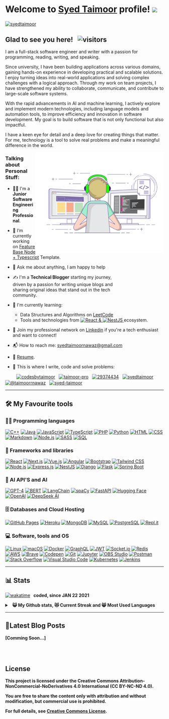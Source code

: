 # Welcome to [Syed Taimoor](https://syedtaimoor.me/) profile! <a href="https://www.syedtaimoor.me/"><img src="https://media.giphy.com/media/hvRJCLFzcasrR4ia7z/giphy.gif" width="25px"></a>

<a href="https://www.linkedin.com/in/syedtaimoor/" target="_blank"><img align="center" src="https://raw.githubusercontent.com/rahuldkjain/github-profile-readme-generator/master/src/images/icons/Social/linked-in-alt.svg" alt="syedtaimoor" height="30" width="40" /></a>


## Glad to see you here! &nbsp;  ![visitors](https://visitor-badge.glitch.me/badge?page_id=codesbytaimoor.visitor-badge)

I am a full-stack software engineer and writer with a passion for programming, reading, writing, and speaking.

Since university, I have been building applications across various domains, gaining hands-on experience in developing practical and scalable solutions. I enjoy turning ideas into real-world applications and solving complex challenges with a logical approach. Through my work on team projects, I have strengthened my ability to collaborate, communicate, and contribute to large-scale software systems.

With the rapid advancements in AI and machine learning, I actively explore and implement modern technologies, including language models and automation tools, to improve efficiency and innovation in software development. My goal is to build software that is not only functional but also impactful.

I have a keen eye for detail and a deep love for creating things that matter. For me, technology is a tool to solve real problems and make a meaningful difference in the world.

<img align="right" alt="GIF" src="https://github.com/AswinBarath/AswinBarath/blob/master/coding.gif?raw=true" width="408" height="318" />

### Talking about Personal Stuff:

- 👨‍🎓 I'm a **Junior Software Engineering Professional**.

- 🔭 I’m currently working on [Feature Base Node + Typescript](https://github.com/codesbytaimoor/Express-Server-Feature-based-Structure-design-pattern.git) Template.
<!-- - 👨‍🏫 I'm the **Community Leader** at [Codecademy JU](https://community.codecademy.com/jain-university-ju/) -->
- 💬 Ask me about anything, I am happy to help
- ✍ I'm a **Technical Blogger** starting my journey, <br /> driven by a passion for writing unique blogs and <br />sharing original ideas that stand out in the tech <br />community.

- 🌱 I'm currently learning:

  - Data Structures and Algorithms on [LeetCode](https://leetcode.com/taimoor-pro/)
  - Tools and technologies from <a href="#"><img alt="React" src="https://img.shields.io/badge/React-20232a.svg?logo=react&logoColor=%2361DAFB"> &
    <img alt="NestJS" src="https://img.shields.io/badge/NestJS-E0234E.svg?logo=nestjs&logoColor=white">
    </a>
    ecosystem.

- 👯 Join my professional network on [Linkedin](https://www.linkedin.com/in/syedtaimoor/) if you're a tech enthusiast and want to connect!

- 📬 How to reach me: [syedtaimoornawaz@gmail.com](mailto:syedtaimoornawaz@gmail.com)

- 📝 [Resume](https://docs.google.com/document/d/1RGNv7ycvxrI8RPkqtU7-68tjNQPelJucAfc0IWqfOYQ/edit?usp=sharing).

- 💪 This is where I write, code and solve problems:

&nbsp;&nbsp;&nbsp;&nbsp;&nbsp;&nbsp;&nbsp;&nbsp;
<a href="https://github.com/codesbytaimoor" target="_blank"><img align="center" src="https://raw.githubusercontent.com/rahuldkjain/github-profile-readme-generator/master/src/images/icons/Social/github.svg" alt="codesbytaimoor" height="30" width="40" /></a>
&nbsp;
<a href="https://leetcode.com/taimoor-pro/" target="_blank"><img align="center" src="https://raw.githubusercontent.com/rahuldkjain/github-profile-readme-generator/master/src/images/icons/Social/leet-code.svg" alt="taimoor-pro" height="30" width="40" /></a>
&nbsp;
<a href="https://stackoverflow.com/users/29374434/syed-taimoor" target="_blank"><img align="center" src="https://raw.githubusercontent.com/rahuldkjain/github-profile-readme-generator/master/src/images/icons/Social/stack-overflow.svg" alt="29374434" height="30" width="40" /></a>
&nbsp;
<a href="https://www.hackerrank.com/profile/taimoorrnawaz" target="_blank"><img align="center" src="https://raw.githubusercontent.com/rahuldkjain/github-profile-readme-generator/master/src/images/icons/Social/hackerrank.svg" alt="syedtaimoor" height="30" width="40" /></a>
&nbsp;
<a href="https://medium.com/@taimoorrnawaz" target="_blank"><img align="center" src="https://raw.githubusercontent.com/rahuldkjain/github-profile-readme-generator/master/src/images/icons/Social/medium.svg" alt="@taimoorrnawaz" height="30" width="40" /></a>
&nbsp;
<a href="https://dev.to/syed-taimoor" target="_blank"><img align="center" src="https://cdn.jsdelivr.net/npm/simple-icons@3.0.1/icons/dev-dot-to.svg" alt="syed-taimoor" height="30" width="40" /></a>
&nbsp;

---

## 🛠️ My Favourite tools

### 👨‍💻 Programming languages

<p>
    <a href="#"><img alt="C++" src="https://custom-icon-badges.herokuapp.com/badge/C++-9C033A.svg?logo=cpp2&logoColor=white"></a>
    <a href="#"><img alt="Java" src="https://img.shields.io/badge/Java-007396.svg?logo=java&logoColor=white"></a>
    <a href="#"><img alt="JavaScript" src="https://img.shields.io/badge/JavaScript-F7DF1E.svg?logo=javascript&logoColor=black"></a>
    <a href="#"><img alt="TypeScript" src="https://img.shields.io/badge/TypeScript-007ACC.svg?logo=typescript&logoColor=white"></a>
    <a href="#"><img alt="PHP" src="https://img.shields.io/badge/PHP-777BB4.svg?logo=php&logoColor=white"></a>
    <a href="#"><img alt="Python" src="https://img.shields.io/badge/Python-14354C.svg?logo=python&logoColor=white"></a>
    <a href="#"><img alt="HTML" src="https://img.shields.io/badge/HTML-E34F26.svg?logo=html5&logoColor=white"></a>
    <a href="#"><img alt="CSS" src="https://img.shields.io/badge/CSS-1572B6.svg?logo=css3&logoColor=white"></a>
    <a href="#"><img alt="Markdown" src="https://img.shields.io/badge/Markdown-000000.svg?logo=markdown&logoColor=white"></a>
    <a href="#"><img alt="Node.js" src="https://img.shields.io/badge/Node.js-43853D.svg?logo=node.js&logoColor=white"></a>
    <a href="#"><img alt="SASS" src="https://img.shields.io/badge/Sass-hotpink.svg?logo=SASS&logoColor=white"></a>
    <a href="#"><img alt="SQL" src="https://custom-icon-badges.herokuapp.com/badge/SQL-025E8C.svg?logo=database&logoColor=white"></a>

</p>

### 🧰 Frameworks and libraries

<p>
    <!-- Frontend Frameworks -->
    <a href="#"><img alt="React" src="https://img.shields.io/badge/React-20232a.svg?logo=react&logoColor=%2361DAFB"></a>
    <a href="#"><img alt="Next.js" src="https://img.shields.io/badge/Next.js-000000.svg?logo=next.js&logoColor=white"></a>
    <a href="#"><img alt="Vue.js" src="https://img.shields.io/badge/Vue.js-4FC08D.svg?logo=vue.js&logoColor=white"></a>
    <a href="#"><img alt="Angular" src="https://img.shields.io/badge/Angular-DD0031.svg?logo=angular&logoColor=white"></a>
    <a href="#"><img alt="Bootstrap" src="https://img.shields.io/badge/Bootstrap-7952B3.svg?logo=bootstrap&logoColor=white"></a>
    <a href="#"><img alt="Tailwind CSS" src="https://img.shields.io/badge/TailwindCSS-38B2AC.svg?logo=tailwind-css&logoColor=white"></a>
    <!-- Backend Frameworks -->
    <a href="#"><img alt="Node.js" src="https://img.shields.io/badge/Node.js-339933.svg?logo=node.js&logoColor=white"></a>
    <a href="#"><img alt="Express.js" src="https://img.shields.io/badge/Express.js-404d59.svg?logo=express&logoColor=white"></a>
    <a href="#"><img alt="NestJS" src="https://img.shields.io/badge/NestJS-E0234E.svg?logo=nestjs&logoColor=white"></a>
    <a href="#"><img alt="Django" src="https://img.shields.io/badge/Django-092E20.svg?logo=django&logoColor=white"></a>
    <a href="#"><img alt="Flask" src="https://img.shields.io/badge/Flask-000000.svg?logo=flask&logoColor=white"></a>
    <a href="#"><img alt="Spring Boot" src="https://img.shields.io/badge/Spring--Boot-6DB33F.svg?logo=springboot&logoColor=white"></a>
</p>

### 🤖 AI API'S and AI

<p>
    <a href="#"><img alt="GPT-4" src="https://img.shields.io/badge/GPT--4-412991.svg?logo=openai&logoColor=white"></a>
    <a href="#"><img alt="BERT" src="https://img.shields.io/badge/BERT-000000.svg?logo=google&logoColor=white"></a>
    <a href="#"><img alt="LangChain" src="https://img.shields.io/badge/LangChain-2E2E2E.svg?logo=langchain&logoColor=white"></a>
    <a href="#"><img alt="spaCy" src="https://img.shields.io/badge/spaCy-09A3D5.svg?logo=spacy&logoColor=white"></a>
    <a href="#"><img alt="FastAPI" src="https://img.shields.io/badge/FastAPI-009688.svg?logo=fastapi&logoColor=white"></a>
    <a href="#"><img alt="Hugging Face" src="https://img.shields.io/badge/Hugging--Face-FFD54F.svg?logo=huggingface&logoColor=black"></a>
    <a href="#"><img alt="OpenAI" src="https://img.shields.io/badge/OpenAI-412991.svg?logo=openai&logoColor=white"></a>
    <a href="#"><img alt="DeepSeek AI" src="https://img.shields.io/badge/DeepSeek--AI-0052CC.svg?logo=data:image/png;base64,iVBORw0KGgoAAAANSUhEUgAAABAAAAAQCAYAAAAf8/9hAAABF0lEQVR42q1TMW7CQBCdYhKFrCQKG7AbyHLtZg5SpT+A2hQThwoLCwXAj2AVbAxaCxuAXHY3lprH1DEz20PZlhltziTPX7eWYktdeRcdgDUYRXLa4tTFuWjVQDdgoq2Buxk6AcZ21hbcZnXvYZAI1RDbNZdc5gw5+wMhghohHEb3XMB1whEXNdbeAi5MwkhVixKGHMj8pPYxvXCGxWm93TYhg9cZd6AD+dI1qXnZpVqkN1rlcAe7TiLZd8VxpgEddxDWQBOEZHiGYYFCsAfdP5CrBk4djDa54mRVAnUmPU0vFhoXG26c9vAP/Y7MO5PL5CUAAAAAElFTkSuQmCC&logoColor=white"></a>
</p>


### 🗄️ Databases and Cloud Hosting

<p>
    <a href="#"><img alt="GitHub Pages" src="https://img.shields.io/badge/GitHub%20Pages-327FC7.svg?logo=github&logoColor=white"></a>
    <a href="#"><img alt="Heroku" src="https://img.shields.io/badge/Heroku-430098.svg?logo=heroku&logoColor=white"></a>
    <a href="#"><img alt="MongoDB" src ="https://img.shields.io/badge/MongoDB-4ea94b.svg?logo=mongodb&logoColor=white"></a>
    <a href="#"><img alt="MySQL" src="https://img.shields.io/badge/MySQL-00f.svg?logo=mysql&logoColor=white"></a>
    <a href="#"><img alt="PostgreSQL" src ="https://img.shields.io/badge/PostgreSQL-316192.svg?logo=postgresql&logoColor=white"></a>
    <a href="#"><img alt="Repl.it" src="https://img.shields.io/badge/Repl.it-0D101E.svg?logo=Replit&logoColor=white"></a>
</p>

### 💻 Software, tools and OS

<p>
    <a href="#"><img alt="Linux" src="https://img.shields.io/badge/Linux-FCC624.svg?logo=linux&logoColor=black"></a>
    <a href="#"><img alt="macOS" src="https://img.shields.io/badge/macOS-000000.svg?logo=apple&logoColor=white"></a>
    <a href="#"><img alt="Docker" src="https://img.shields.io/badge/Docker-2496ED.svg?logo=docker&logoColor=white"></a>
    <a href="#"><img alt="GraphQL" src="https://img.shields.io/badge/GraphQL-E10098.svg?logo=graphql&logoColor=white"></a>
    <a href="#"><img alt="JWT" src="https://img.shields.io/badge/JWT-000000.svg?logo=jsonwebtokens&logoColor=white"></a>
    <a href="#"><img alt="Socket.io" src="https://img.shields.io/badge/Socket.io-010101.svg?logo=socketdotio&logoColor=white"></a>
    <a href="#"><img alt="Redis" src="https://img.shields.io/badge/Redis-DC382D.svg?logo=redis&logoColor=white"></a>
    <a href="#"><img alt="AWS" src="https://img.shields.io/badge/AWS-232F3E.svg?logo=amazon-aws&logoColor=white"></a>
    <a href="#"><img alt="Brave" src="https://img.shields.io/badge/-Brave-FB542B?logo=brave&logoColor=white"></a>
    <a href="#"><img alt="Codepen" src="https://img.shields.io/badge/Codepen-000000.svg?logo=codepen&logoColor=white"></a>
    <a href="#"><img alt="Git" src="https://img.shields.io/badge/Git-F05033.svg?logo=git&logoColor=white"></a>
    <a href="#"><img alt="Jupyter" src="https://img.shields.io/badge/Jupyter-F37626.svg?logo=Jupyter&logoColor=white"></a>
    <a href="#"><img alt="OBS Studio" src="https://img.shields.io/badge/-OBS%20Studio-302E31?logo=obs-studio&logoColor=white"></a>
    <a href="#"><img alt="Postman" src="https://img.shields.io/badge/Postman-FF6C37?logo=postman&logoColor=white"></a>
    <a href="#"><img alt="Stack Overflow" src="https://img.shields.io/badge/-Stack%20Overflow-FE7A16?logo=stack-overflow&logoColor=white"></a>
    <a href="#"><img alt="Visual Studio Code" src="https://img.shields.io/badge/Visual%20Studio%20Code-0078d7.svg?logo=visual-studio-code&logoColor=white"></a>
    <a href="#"><img alt="Kubernetes" src="https://img.shields.io/badge/Kubernetes-326CE5.svg?logo=kubernetes&logoColor=white"></a>
    <a href="#"><img alt="Jenkins" src="https://img.shields.io/badge/Jenkins-D24939.svg?logo=jenkins&logoColor=white"></a>

</p>

---

## 📊 Stats

[![wakatime](https://wakatime.com/badge/user/40b888ea-417b-423d-ac6c-4ce5849a746a.svg)](https://wakatime.com/@40b888ea-417b-423d-ac6c-4ce5849a746a) <b>&nbsp; coded, since JAN 22 2021</b>


<details>
  <summary>&nbsp;&nbsp;<b>😺 My Github stats, 😻 Current Streak and 😸 Most Used Languages</summary>
  <br/>
	<a href="https://github.com/codesbytaimoor/github-readme-stats" title="Go to Source"><img alt="Syed Taimoor Github Stats" src="https://denvercoder1-github-readme-stats.vercel.app/api?username=codesbytaimoor&show_icons=true&count_private=true&theme=react&border=61dafb&hide_border=true" height="172px"/></a>
    <a href="https://github.com/anuraghazra/github-readme-stats" title="Go to Source"><img alt="Syed Taimoor Top Languages" src="https://github-readme-stats.vercel.app/api/top-langs/?username=codesbytaimoor&langs_count=6&layout=compact&theme=react&hide_border=true&border_color=61dafb&hide=Jupyter%20Notebook,html,css,scss,pug,ruby,php,shell" height="172px"/></a>

  <br/>
  ⚡ I'm a <b>Polyglot programmer</b> in diverse languages
  <br/>
  ⚠ <b>Note:</b> Top languages is only a metric of the languages my public code consists of and doesn't reflect experience or skill level.

<p align=center>
  <a href="https://git.io/streak-stats"><img src="https://github-readme-streak-stats.herokuapp.com?user=codesbytaimoor&theme=react&hide_border=true&border_radius=5" alt="GitHub Streak" /></a>
</p>

## 🏆 GitHub Trophies

![](https://github-profile-trophy.vercel.app/?username=tcodesbytaimoor&theme=radical&no-frame=false&no-bg=false&margin-w=4)

### ✍️ Random Dev Quote

![](https://quotes-github-readme.vercel.app/api?type=horizontal&theme=radical)
<br />

</details>

---

## 📕Latest Blog Posts

[Comming Soon...]



<br />
<br />



## License  

This project is licensed under the **Creative Commons Attribution-NonCommercial-NoDerivatives 4.0 International** (CC BY-NC-ND 4.0).  

You are free to share the content **only with attribution** and **without modification**, but commercial use is prohibited.  

For full details, see [Creative Commons License](https://creativecommons.org/licenses/by-nc-nd/4.0/).

